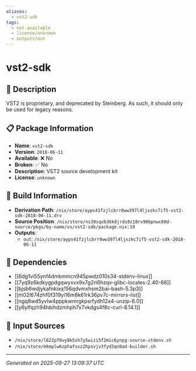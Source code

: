 ```yaml
---
aliases:
  - vst2-sdk
tags:
  - not-available
  - license/unknown
  - outputs/out
---
```


# vst2-sdk

## 📝 Description

VST2 is proprietary, and deprecated by Steinberg.
As such, it should only be used for legacy reasons.


## 📋 Package Information

- **Name**: `vst2-sdk`
- **Version**: `2018-06-11`
- **Available**: ❌ No
- **Broken**: ✅ No
- **Description**: VST2 source development kit
- **License**: `unknown`

## 🔧 Build Information

- **Derivation Path**: `/nix/store/ayps41fzjlcbrr0ww397l4ljxzkc7if5-vst2-sdk-2018-06-11.drv`
- **Source Position**: `/nix/store/ns30sqxb36k8jrds8z18rv96bpnwc60d-source/pkgs/by-name/vs/vst2-sdk/package.nix:19`
- **Outputs**:
  - `out`:  `/nix/store/ayps41fzjlcbrr0ww397l4ljxzkc7if5-vst2-sdk-2018-06-11`

## 🔗 Dependencies

- [[6dg1vi55ynf4dmkmmcn945pwdz010s34-stdenv-linux]]
- [[7yq9z6kdkygpdgqwyxvx9x7g2ri6hzqv-glibc-locales-2.40-66]]
- [[bjsb6wdjykafnkixq156qdvmxhsm2bai-bash-5.3p3]]
- [[m02l674zhf0f319yi16m8k61rk36pv7c-mirrors-list]]
- [[ngq8wd5yvlw4pppkwmrgkpsrfydh12x4-unzip-6.0]]
- [[y6ylfqzh94hbihdzmhph7x7vkdgs4f8c-curl-8.14.1]]

## 📁 Input Sources

- `/nix/store/l622p70vy8k5sh7y5wizi5f2mic6ynpg-source-stdenv.sh`
- `/nix/store/mkmplw6zphafsxz2hpsvjv3fyd5qn0ad-builder.sh`

---
*Generated on 2025-09-27 13:09:37 UTC*
